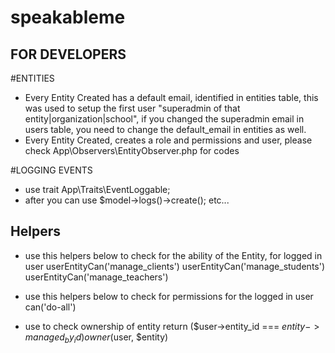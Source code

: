 # speakableme


## FOR DEVELOPERS
#ENTITIES
- Every Entity Created has a default email, identified in entities table, this was used to setup the first user "superadmin of that entity|organization|school", if you changed the superadmin email in users table, you need to change the default_email in entities as well.
- Every Entity Created, creates a role and permissions and user, please check App\Observers\EntityObserver.php for codes

#LOGGING EVENTS
- use trait App\Traits\EventLoggable;
- after you can use $model->logs()->create(); etc...


## Helpers
- use this helpers below to check for the ability of the Entity, for logged in user
userEntityCan('manage_clients')
userEntityCan('manage_students')
userEntityCan('manage_teachers')

- use this helpers below to check for permissions for the logged in user
can('do-all')

- use to check ownership of entity return ($user->entity_id === $entity->managed_by_id)
owner($user, $entity)